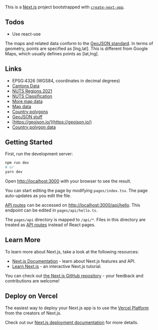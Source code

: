 This is a [Next.js](https://nextjs.org/) project bootstrapped with [`create-next-app`](https://github.com/vercel/next.js/tree/canary/packages/create-next-app).

## Todos

- Use react-use

The maps and related data conform to the [GeoJSON standard](https://en.wikipedia.org/wiki/GeoJSON). In terms of geometry, points are specified as [lng,lat]. This is different from Google Maps, which usually defines points as [lat,lng].

## Links

- EPSG:4326 (WGS84, coordinates in decimal degrees)
- [Cantons Data](https://gisco-services.ec.europa.eu/distribution/v2/nuts/geojson/NUTS_RG_03M_2021_4326.geojson)
- [NUTS Regions 2021](https://gisco-services.ec.europa.eu/distribution/v2/nuts/nuts-2021-units.html)
- [NUTS Classification](https://ec.europa.eu/eurostat/web/nuts/background)
- [More map data](https://hub.arcgis.com/datasets/252471276c9941729543be8789e06e12_0/explore?location=6.177935%2C-7.522465%2C4.59)
- [Map data](https://github.com/openlayers/openlayers/blob/main/examples/data/geojson/countries.geojson)
- [Country polygons](https://github.com/johan/world.geo.json/blob/master/countries.geo.json)
- [GeoJSON stuff](https://macwright.com/2015/03/23/geojson-second-bite.html#features)
- [https://geojson.io/](https://geojson.io/)
- [Country polygon data](https://datahub.io/core/geo-countries#resource-geo-countries_zip)

## Getting Started

First, run the development server:

```bash
npm run dev
# or
yarn dev
```

Open [http://localhost:3000](http://localhost:3000) with your browser to see the result.

You can start editing the page by modifying `pages/index.tsx`. The page auto-updates as you edit the file.

[API routes](https://nextjs.org/docs/api-routes/introduction) can be accessed on [http://localhost:3000/api/hello](http://localhost:3000/api/hello). This endpoint can be edited in `pages/api/hello.ts`.

The `pages/api` directory is mapped to `/api/*`. Files in this directory are treated as [API routes](https://nextjs.org/docs/api-routes/introduction) instead of React pages.

## Learn More

To learn more about Next.js, take a look at the following resources:

- [Next.js Documentation](https://nextjs.org/docs) - learn about Next.js features and API.
- [Learn Next.js](https://nextjs.org/learn) - an interactive Next.js tutorial.

You can check out [the Next.js GitHub repository](https://github.com/vercel/next.js/) - your feedback and contributions are welcome!

## Deploy on Vercel

The easiest way to deploy your Next.js app is to use the [Vercel Platform](https://vercel.com/new?utm_medium=default-template&filter=next.js&utm_source=create-next-app&utm_campaign=create-next-app-readme) from the creators of Next.js.

Check out our [Next.js deployment documentation](https://nextjs.org/docs/deployment) for more details.
